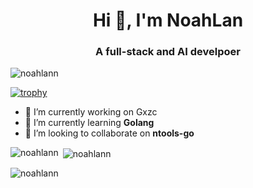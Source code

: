 <h1 align="center">Hi 👋, I'm NoahLan</h1>
<h3 align="center">A full-stack and AI develpoer</h3>

<p align="left"> <img src="https://komarev.com/ghpvc/?username=noahlann&label=Profile%20views&color=0e75b6&style=flat" alt="noahlann" /> </p>

[![trophy](https://github-profile-trophy.vercel.app/?username=noahlann&theme=onedark)](https://github.com/ryo-ma/github-profile-trophy)

- 🔭 I’m currently working on Gxzc
- 🌱 I’m currently learning **Golang**
- 👯 I’m looking to collaborate on **ntools-go**

<p><img align="left" src="https://github-readme-stats.vercel.app/api/top-langs?username=noahlann&show_icons=true&locale=en&layout=compact" alt="noahlann" /></p>
<p>&nbsp;<img align="center" src="https://github-readme-stats.vercel.app/api?username=noahlann&show_icons=true&locale=en" alt="noahlann" /></p>

<p><img align="center" src="https://github-readme-streak-stats.herokuapp.com/?user=noahlann&" alt="noahlann" /></p>

<!--
**noahlann/noahlann** is a ✨ _special_ ✨ repository because its `README.md` (this file) appears on your GitHub profile.

Here are some ideas to get you started:

- 🔭 I’m currently working on Gxzc
- 🌱 I’m currently learning Python/Golang
- 👯 I’m looking to collaborate on go-tools
-->

